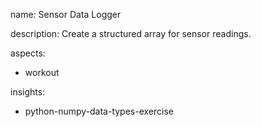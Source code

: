 name: Sensor Data Logger

description: Create a structured array for sensor readings.

aspects:
  - workout

insights:
  - python-numpy-data-types-exercise